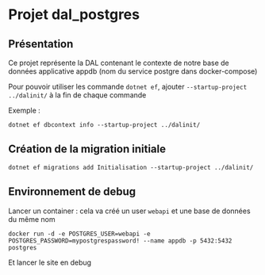 # Projet dal_postgres

## Présentation

Ce projet représente la DAL contenant le contexte de notre base de données applicative appdb (nom du service postgre dans docker-compose)

Pour pouvoir utiliser les commande `dotnet ef`, ajouter `--startup-project ../dalinit/` à la fin de chaque commande

Exemple :

`dotnet ef dbcontext info --startup-project ../dalinit/`

## Création de la migration initiale

`dotnet ef migrations add Initialisation --startup-project ../dalinit/`

## Environnement de debug

Lancer un container : cela va créé un user `webapi` et une base de données du même nom

`docker run -d -e POSTGRES_USER=webapi -e POSTGRES_PASSWORD=mypostgrespassword! --name appdb -p 5432:5432 postgres`

Et lancer le site en debug



